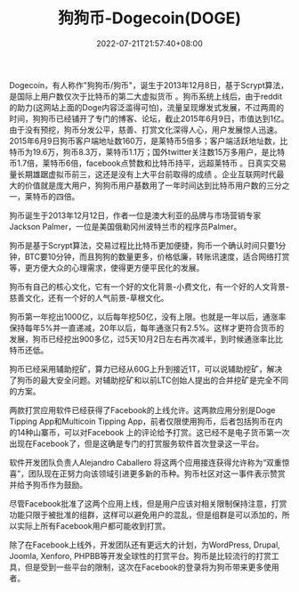 ﻿---
weight: 
title: "狗狗币-Dogecoin(DOGE)"
description: "Dogecoin，有人称作'狗狗币/狗币'，诞生于2013年12月8日，基于Scrypt算法，是国际上用户数仅次于比特币的第二大虚拟货币"
date: 2022-07-21T21:57:40+08:00
lastmod: 2022-07-21T16:45:40+08:00
draft: false
authors: ["seven"]
featuredImage: "gougoubi-dogecoindoge.webp"
link: "https://dogecoin.com/"
tags: ["数字代币","狗狗币-Dogecoin(DOGE)"]
categories: ["navigation"]
navigation: ["数字代币"]
lightgallery: true
toc: true
pinned: false
recommend: false
recommend1: false
---
Dogecoin，有人称作"狗狗币/狗币"，诞生于2013年12月8日，基于Scrypt算法，是国际上用户数仅次于比特币的第二大虚拟货币 。狗币系统上线后，由于reddit的助力(这网站上面的Doge内容泛滥得可怕)，流量呈现爆发式发展，不过两周的时间，狗狗币已经铺开了专门的博客、论坛，截止2015年6月9日，市值达到1亿。由于没有预挖，狗币分发公平，慈善、打赏文化深得人心，用户发展惊人迅速。2015年6月9日狗币客户端地址数160万，是莱特币5倍多；客户端活跃地址数，比特币为19.6万，狗币8.3万，莱特币1.1万；国外twitter关注数15万多用户，是比特币1.7倍，莱特币6倍，facebook点赞数和比特币持平，远超莱特币 。日真实交易量长期雄踞虚拟币前三，这还是没有上大平台前取得的成绩 。企业互联网时代最大的价值就是庞大用户，狗狗币用户基数用了一年时间达到比特币用户数的三分之一，莱特币的四倍。

狗币诞生于2013年12月12日，作者一位是澳大利亚的品牌与市场营销专家Jackson Palmer，一位是美国俄勒冈州波特兰市的程序员Palmer。

狗币是基于Scrypt算法，交易过程比比特币更加便捷，狗币一个确认时间只要1分钟，BTC要10分钟，而且狗狗的数量更多，价格低廉，转账讯速度，适合网络打赏等，更方便大众的心理需求，使得更方便平民化的发展。

狗币有自己的核心文化，它有一个好的文化背景-小费文化，有一个好的人文背景-慈善文化，还有一个好的人气前景-草根文化。

狗币第一年挖出1000亿，以后每年挖50亿，没有上限。也就是一年以后，通涨率保持每年5%并一直递减，20年以后，每年通涨只有2.5%。这样才更符合货币的发展，狗币已经挖出900多亿，过5天10月2日左右再次减半，到时候通涨率比比特币还低。

狗币已经采用辅助挖矿，算力已经从60G上升到接近1T，可以说辅助挖矿，解决了狗币的最大安全问题。对辅助挖矿和以前LTC创始人提出的合并挖矿是完全不同的方案。

两款打赏应用软件已经获得了Facebook的上线允许。这两款应用分别是Doge Tipping App和Multicoin Tipping App，前者仅限使用狗币，后者包括狗币在内的14种山寨币，可以对Facebook 上的评论给予打赏。这已经不是电子货币第一次出现在Facebook了，但是这确是专门的打赏服务软件首次登录这一平台。

软件开发团队负责人Alejandro Caballero 将这两个应用接连获得允许称为“双重惊喜”，团队现在正努力向该领域引进更多新的币种。狗币社区对这一事件表示赞赏并给予狗币作为鼓励。

尽管Facebook批准了这两个应用上线，但是用户应该对相关限制保持注意，打赏功能只限于被批准的组群，这样可以避免用户的混乱，但是组群是可以添加的，所以实际上所有Facebook用户都可能收到打赏。

除了在Facebook上线外，开发团队还有更远大的计划，为WordPress, Drupal, Joomla, Xenforo, PHPBB等开发全球性的打赏平台。狗币是比较流行的打赏工具，但是受到一些平台的限制，这次在Facebook的登录将为狗币带来更多使用者。